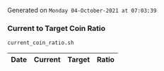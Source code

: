 Generated on `Monday 04-October-2021 at 07:03:39`

### Current to Target Coin Ratio
`current_coin_ratio.sh`

Date|Current|Target|Ratio
---|---|---|---
